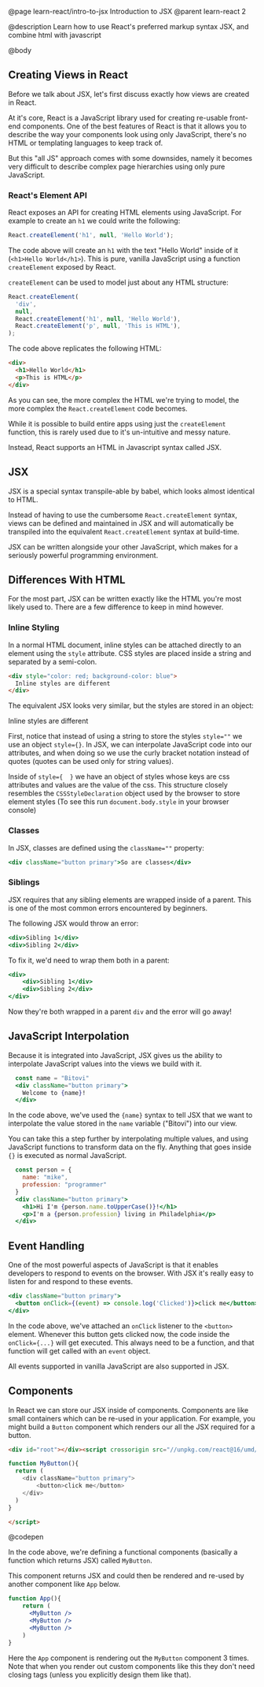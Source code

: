 @page learn-react/intro-to-jsx Introduction to JSX
@parent learn-react 2

@description Learn how to use React's preferred markup syntax JSX, and combine html with javascript

@body

## Creating Views in React

Before we talk about JSX, let's first discuss exactly how views are created in React.

At it's core, React is a JavaScript library used for creating re-usable front-end components. One of the best features of React is that it allows you to describe the way your components look using only JavaScript, there's no HTML or templating languages to keep track of.

But this "all JS" approach comes with some downsides, namely it becomes very difficult to describe complex page hierarchies using only pure JavaScript.

### React's Element API

React exposes an API for creating HTML elements using JavaScript. For example to create an `h1` we could write the following:

```jsx
React.createElement('h1', null, 'Hello World');
```

The code above will create an `h1` with the text "Hello World" inside of it (`<h1>Hello World</h1>`). This is pure, vanilla JavaScript using a function `createElement` exposed by React.

`createElement` can be used to model just about any HTML structure:

```jsx
React.createElement(
  'div',
  null,
  React.createElement('h1', null, 'Hello World'),
  React.createElement('p', null, 'This is HTML'),
);
```

The code above replicates the following HTML:

```html
<div>
  <h1>Hello World</h1>
  <p>This is HTML</p>
</div>
```

As you can see, the more complex the HTML we're trying to model, the more complex the `React.createElement` code becomes. 

While it is possible to build entire apps using just the `createElement` function, this is rarely used due to it's un-intuitive and messy nature.

Instead, React supports an HTML in Javascript syntax called JSX.

## JSX

JSX is a special syntax transpile-able by babel, which looks almost identical to HTML. 

Instead of having to use the cumbersome `React.createElement` syntax, views can be defined and maintained in JSX and will automatically be transpiled into the equivalent `React.createElement` syntax at build-time.

JSX can be written alongside your other JavaScript, which makes for a seriously powerful programming environment.

## Differences With HTML

For the most part, JSX can be written exactly like the HTML you're most likely used to. There are a few difference to keep in mind however.

### Inline Styling

In a normal HTML document, inline styles can be attached directly to an element using the `style` attribute. CSS styles are placed inside a string and separated by a semi-colon.

```html
<div style="color: red; background-color: blue">
  Inline styles are different
</div>
```

The equivalent JSX looks very similar, but the styles are stored in an object:

<div style={ { color: 'red', backgroundColor: 'blue' } }>
  Inline styles are different
</div>

First, notice that instead of using a string to store the styles `style=""` we use an object `style={}`. In JSX, we can interpolate JavaScript code into our attributes, and when doing so we use the curly bracket notation instead of quotes (quotes can be used only for string values).

Inside of `style={  }` we have an object of styles whose keys are css attributes and values are the value of the css. This structure closely resembles the `CSSStyleDeclaration` object used by the browser to store element styles (To see this run `document.body.style` in your browser console)

### Classes

In JSX, classes are defined using the `className=""` property:

```jsx
<div className="button primary">So are classes</div>
```

### Siblings

JSX requires that any sibling elements are wrapped inside of a parent. This is one of the most common errors encountered by beginners.

The following JSX would throw an error:

```jsx
<div>Sibling 1</div>
<div>Sibling 2</div>
```

To fix it, we'd need to wrap them both in a parent:

```jsx
<div>
    <div>Sibling 1</div>
    <div>Sibling 2</div>
</div>
```

Now they're both wrapped in a parent `div` and the error will go away!

## JavaScript Interpolation

Because it is integrated into JavaScript, JSX gives us the ability to interpolate JavaScript values into the views we build with it.

```jsx
  const name = "Bitovi"
  <div className="button primary">
    Welcome to {name}!
  </div>
```

In the code above, we've used the `{name}` syntax to tell JSX that we want to interpolate the value stored in the `name` variable ("Bitovi") into our view.

You can take this a step further by interpolating multiple values, and using JavaScript functions to transform data on the fly. Anything that goes inside `{}` is executed as normal JavaScript.

```jsx
  const person = {
    name: "mike",
    profession: "programmer"
  }
  <div className="button primary">
    <h1>Hi I'm {person.name.toUpperCase()}!</h1>
    <p>I'm a {person.profession} living in Philadelphia</p>
  </div>
```

## Event Handling

One of the most powerful aspects of JavaScript is that it enables developers to respond to events on the browser. With JSX it's really easy to listen for and respond to these events.


```jsx 1:3 title="JSX handles user event with ease" subtitle=""
<div className="button primary">
  <button onClick={(event) => console.log('Clicked')}>click me</button>
</div>
```

In the code above, we've attached an `onClick` listener to the `<button>` element. Whenever this button gets clicked now, the code inside the `onClick={...}` will get executed. This always need to be a function, and that function will get called with an `event` object.

All events supported in vanilla JavaScript are also supported in JSX.

## Components

In React we can store our JSX inside of components. Components are like small containers which can be re-used in your application. For example, you might build a `Button` component which renders our all the JSX required for a button. 

```html
<div id="root"></div><script crossorigin src="//unpkg.com/react@16/umd/react.development.js"></script><script crossorigin src="//unpkg.com/react-dom@16/umd/react-dom.development.js"></script><script type="jsx">ReactDOM.render(<MyButton />,document.getElementById('root'));

function MyButton(){
  return (
    <div className="button primary">
        <button>click me</button>
    </div>
  )
}

</script>
```
@codepen

In the code above, we're defining a functional components (basically a function which returns JSX) called `MyButton`.

This component returns JSX and could then be rendered and re-used by another component like `App` below.

```jsx
function App(){
    return (
      <MyButton />
      <MyButton />
      <MyButton />
    )
}
```

Here the `App` component is rendering out the `MyButton` component 3 times. Note that when you render out custom components like this they don't need closing tags (unless you explicitly design them like that). 
